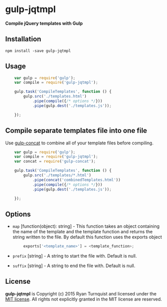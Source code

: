 # gulp-jqtmpl

**Compile jQuery templates with Gulp**

## Installation

<code>npm install -save gulp-jqtmpl</code>

## Usage

```js
    var gulp = require('gulp');
    var compile = require('gulp-jqtmpl');

    gulp.task('CompileTemplates', function () {
        gulp.src('./templates.html')
            .pipe(compile({/* options */}))
            .pipe(gulp.dest('./templates.js'));

    });
```

## Compile separate templates file into one file

Use [gulp-concat](https://github.com/contra/gulp-concat) to combine all of your template files before compiling.


```js
    var gulp = require('gulp');
    var compile = require('gulp-jqtmpl');
    var concat = require('gulp-concat');

    gulp.task('CompileTemplates', function () {
        gulp.src('./templates/*.html')
            .pipe(concat('combinedTemplates.html'))
            .pipe(compile({/* options */}))
            .pipe(gulp.dest('./templates.js'));

    });
```

## Options

* <code>map</code> [function(object): string] - This function takes an object containing the name of the template and the template function and returns the string written to the file. By default this function uses the exports object

```js
        exports['<template_name>'] = <template_function>;
```

* <code>prefix</code> [string] - A string to start the file with. Default is null.

* <code>suffix</code> [string] - A string to end the file with. Default is null.

## License

**gulp-jqtmpl** is Copyright (c) 2015 Ryan Turnquist and licensed under the [MIT license](http://opensource.org/licenses/MIT). All rights not explicitly granted in the MIT license are reserved.
